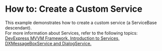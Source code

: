 # How to: Create a Custom Service


<p>This example demonstrates how to create a custom service (a ServiceBase descendant).<br />
For more information about Services, refer to the following topics:<br />
<a href="https://community.devexpress.com/blogs/wpf/archive/2013/09/30/devexpress-mvvm-framework-introduction-to-services-dxmessageboxservice-and-dialogservice.aspx"><u>DevExpress MVVM Framework. Introduction to Services, DXMessageBoxService and DialogService.</u></a></p>

<br/>


